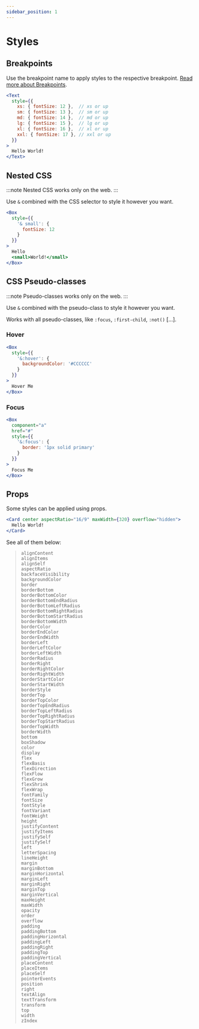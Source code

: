 ```yaml
---
sidebar_position: 1
---
```


# Styles

## Breakpoints

Use the breakpoint name to apply styles to the respective breakpoint. [Read more about Breakpoints](/docs/layout/breakpoints).

```jsx live
<Text
  style={{
    xs: { fontSize: 12 },  // xs or up
    sm: { fontSize: 13 },  // sm or up
    md: { fontSize: 14 },  // md or up
    lg: { fontSize: 15 },  // lg or up
    xl: { fontSize: 16 },  // xl or up
    xxl: { fontSize: 17 }, // xxl or up
  }}
>
  Hello World!
</Text>
```

## Nested CSS

:::note
Nested CSS works only on the web.
:::

Use `&` combined with the CSS selector to style it however you want.

```jsx live
<Box
  style={{
    '& small': {
      fontSize: 12
    }
  }}
>
  Hello
  <small>World!</small>
</Box>
```

## CSS Pseudo-classes

:::note
Pseudo-classes works only on the web.
:::

Use `&` combined with the pseudo-class to style it however you want.

Works with all pseudo-classes, like `:focus`, `:first-child`, `:not()` [...].

### Hover

```jsx live
<Box
  style={{
    '&:hover': {
      backgroundColor: '#CCCCCC'
    }
  }}
>
  Hover Me
</Box>
```

### Focus

```jsx live
<Box
  component="a"
  href="#"
  style={{
    '&:focus': {
      border: '1px solid primary'
    }
  }}
>
  Focus Me
</Box>
```

## Props

Some styles can be applied using props.

```jsx live
<Card center aspectRatio="16/9" maxWidth={320} overflow="hidden">
  Hello World!
</Card>
```

See all of them below:
> `alignContent`<br/>
`alignItems`<br/>
`alignSelf`<br/>
`aspectRatio`<br/>
`backfaceVisibility`<br/>
`backgroundColor`<br/>
`border`<br/>
`borderBottom`<br/>
`borderBottomColor`<br/>
`borderBottomEndRadius`<br/>
`borderBottomLeftRadius`<br/>
`borderBottomRightRadius`<br/>
`borderBottomStartRadius`<br/>
`borderBottomWidth`<br/>
`borderColor`<br/>
`borderEndColor`<br/>
`borderEndWidth`<br/>
`borderLeft`<br/>
`borderLeftColor`<br/>
`borderLeftWidth`<br/>
`borderRadius`<br/>
`borderRight`<br/>
`borderRightColor`<br/>
`borderRightWidth`<br/>
`borderStartColor`<br/>
`borderStartWidth`<br/>
`borderStyle`<br/>
`borderTop`<br/>
`borderTopColor`<br/>
`borderTopEndRadius`<br/>
`borderTopLeftRadius`<br/>
`borderTopRightRadius`<br/>
`borderTopStartRadius`<br/>
`borderTopWidth`<br/>
`borderWidth`<br/>
`bottom`<br/>
`boxShadow`<br/>
`color`<br/>
`display`<br/>
`flex`<br/>
`flexBasis`<br/>
`flexDirection`<br/>
`flexFlow`<br/>
`flexGrow`<br/>
`flexShrink`<br/>
`flexWrap`<br/>
`fontFamily`<br/>
`fontSize`<br/>
`fontStyle`<br/>
`fontVariant`<br/>
`fontWeight`<br/>
`height`<br/>
`justifyContent`<br/>
`justifyItems`<br/>
`justifySelf`<br/>
`justifySelf`<br/>
`left`<br/>
`letterSpacing`<br/>
`lineHeight`<br/>
`margin`<br/>
`marginBottom`<br/>
`marginHorizontal`<br/>
`marginLeft`<br/>
`marginRight`<br/>
`marginTop`<br/>
`marginVertical`<br/>
`maxHeight`<br/>
`maxWidth`<br/>
`opacity`<br/>
`order`<br/>
`overflow`<br/>
`padding`<br/>
`paddingBottom`<br/>
`paddingHorizontal`<br/>
`paddingLeft`<br/>
`paddingRight`<br/>
`paddingTop`<br/>
`paddingVertical`<br/>
`placeContent`<br/>
`placeItems`<br/>
`placeSelf`<br/>
`pointerEvents`<br/>
`position`<br/>
`right`<br/>
`textAlign`<br/>
`textTransform`<br/>
`transform`<br/>
`top`<br/>
`width`<br/>
`zIndex`<br/>
